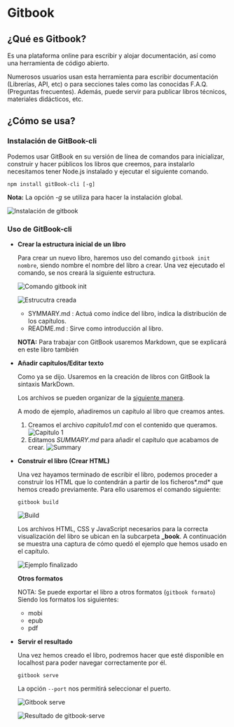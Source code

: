# Gitbook

## ¿Qué es Gitbook?

Es una plataforma online para escribir y alojar documentación, así como una herramienta de código abierto.

Numerosos usuarios usan esta herramienta para escribir documentación (Librerías, API, etc) o para secciones tales como las conocidas F.A.Q.(Preguntas frecuentes). Además, puede servir para publicar libros técnicos, materiales didácticos, etc.

## ¿Cómo se usa?

### Instalación de GitBook-cli

Podemos usar GitBook en su versión de línea de comandos para inicializar, construir y hacer públicos los libros que creemos, para instalarlo necesitamos tener Node.js instalado y ejecutar el siguiente comando.

``` npm install gitBook-cli [-g] ```

**Nota:** La opción *-g* se utiliza para hacer la instalación global.

![Instalación de gitbook](img/gitbook-install.PNG)

### Uso de GitBook-cli

* **Crear la estructura inicial de un libro**

  Para crear un nuevo libro, haremos uso del comando ```gitbook init nombre```, siendo nombre el nombre del libro a crear. Una vez ejecutado el comando, se nos creará la siguiente estructura.

  ![Comando gitbook init](img/gitbook-init.PNG)

  ![Estrucutra creada](img/gitbook-structure.PNG)

  * SYMMARY.md : Actuá como índice del libro, indica la distribución de los capítulos.
  * README.md : Sirve como introducción al libro.

  **NOTA:** Para trabajar con GitBook usaremos Markdown, que se explicará en este libro también

* **Añadir capítulos/Editar texto**

  Como ya se dijo. Usaremos en la creación de libros con GitBook la sintaxis MarkDown.

  Los archivos se pueden organizar de la [siguiente manera](https://toolchain.gitbook.com/pages.html).

  A modo de ejemplo, añadiremos un capítulo al libro que creamos antes.

  1. Creamos el archivo *capitulo1.md* con el contenido que queramos.
  ![Capitulo 1](img/capitulo1.PNG)
  2. Editamos *SUMMARY.md* para añadir el capítulo que acabamos de crear.
  ![Summary](img/summary-example.PNG)

* **Construir el libro (Crear HTML)**

  Una vez hayamos terminado de escribir el libro, podemos proceder a construir los HTML que lo contendrán a partir de los ficheros*.md* que hemos creado previamente. Para ello usaremos el comando siguiente:

  ```gitbook build```

  ![Build](img/gitbook-build.PNG)

  Los archivos HTML, CSS y JavaScript necesarios para la correcta visualización del libro se ubican en la subcarpeta **_book**. A continuación se muestra una captura de cómo quedó el ejemplo que hemos usado en el capítulo.

  ![Ejemplo finalizado](img/example-finished.PNG)

  **Otros formatos**

    NOTA: Se puede exportar el libro a otros formatos (```gitbook formato```) Siendo los formatos los siguientes:
    * mobi
    * epub
    * pdf


* **Servir el resultado**

  Una vez hemos creado el libro, podremos hacer que esté disponible en localhost para poder navegar correctamente por él.

  ```gitbook serve```

  La opción ```--port``` nos permitirá seleccionar el puerto.

  ![Gitbook serve](img/gitbook-serve-cli.PNG)

  ![Resultado de gitbook-serve](img/gitbook-serve.PNG)
